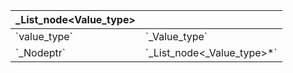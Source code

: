 | _List_node<Value_type> |                               |
| ---------------------- | ----------------------------- |
| \`value_type\`         | \`_Value_type\`               |
| \`_Nodeptr\`           | \`_List_node<_Value_type>\*\` |